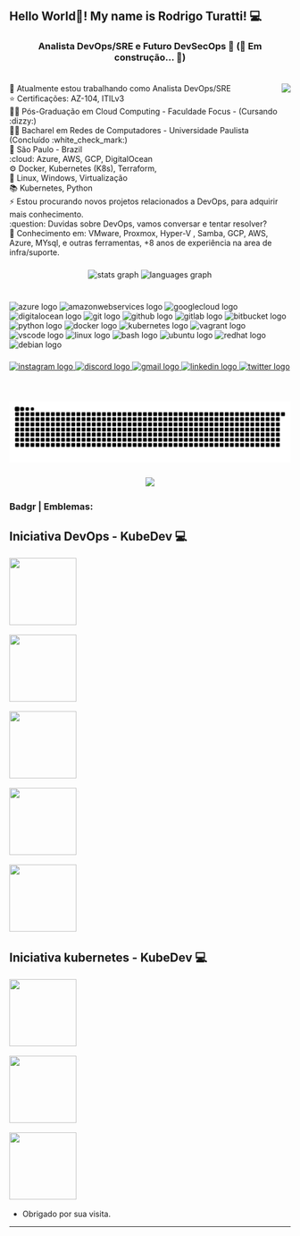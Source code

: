 <br clear="both">

<h2 align="left">Hello World👋! My name is Rodrigo Turatti! 💻</h2>
<h3 align="center">Analista DevOps/SRE e Futuro DevSecOps 🚀 (🚧 Em construção... 🚧)<br><br></h3>
<img align="right" height="180" src="https://www.contrastsecurity.com/hs-fs/hubfs/images/DevOps%20Solutions/devops-old-way.gif?width=1322&name=devops-old-way.gif"  />

<p align="left">
	💼 Atualmente estou trabalhando como Analista DevOps/SRE <br>
	⭐ Certificações: AZ-104, ITILv3 <br>
	👨‍🎓 Pós-Graduação em Cloud Computing - Faculdade Focus - (Cursando :dizzy:) <br>
	👨‍🎓 Bacharel em Redes de Computadores - Universidade Paulista (Concluído :white_check_mark:) <br>
	🏡 São Paulo - Brazil <br>
	:cloud: Azure, AWS, GCP, DigitalOcean <br>
	⚙️ Docker, Kubernetes (K8s), Terraform, <br>
	🐧 Linux, Windows, Virtualização <br>
	📚 Kubernetes, Python <br>
	⚡ Estou procurando novos projetos relacionados a DevOps, para adquirir mais conhecimento. <br>
	:question: Duvidas sobre DevOps, vamos conversar e tentar resolver? <br>
	🚩 Conhecimento em: VMware, Proxmox, Hyper-V , Samba, GCP, AWS, Azure, MYsql, e outras ferramentas, +8 anos de experiência na area de infra/suporte.
</p>

###

<div align="center">
  <img src="https://github-readme-stats.vercel.app/api?hide_title=false&hide_rank=false&show_icons=true&include_all_commits=true&count_private=true&disable_animations=false&theme=dracula&locale=en&hide_border=false&username=rturatti" height="150" alt="stats graph"  />
  <img src="https://github-readme-stats.vercel.app/api/top-langs?locale=en&hide_title=false&layout=compact&card_width=320&langs_count=5&theme=dracula&hide_border=false&username=rturatti" height="150" alt="languages graph"  />
</div>

###

<br clear="both">

<div align="left">
  <img src="https://cdn.jsdelivr.net/gh/devicons/devicon/icons/azure/azure-original.svg" height="30" width="40" alt="azure logo"  />
  <img src="https://cdn.jsdelivr.net/gh/devicons/devicon/icons/amazonwebservices/amazonwebservices-original.svg" height="30" width="40" alt="amazonwebservices logo"  />
  <img src="https://cdn.jsdelivr.net/gh/devicons/devicon/icons/googlecloud/googlecloud-original.svg" height="30" width="40" alt="googlecloud logo"  />
  <img src="https://cdn.jsdelivr.net/gh/devicons/devicon/icons/digitalocean/digitalocean-original.svg" height="30" width="40" alt="digitalocean logo"  />
  <img src="https://cdn.jsdelivr.net/gh/devicons/devicon/icons/git/git-original.svg" height="30" width="40" alt="git logo"  />
  <img src="https://cdn.jsdelivr.net/gh/devicons/devicon/icons/github/github-original.svg" height="30" width="40" alt="github logo"  />
  <img src="https://cdn.jsdelivr.net/gh/devicons/devicon/icons/gitlab/gitlab-original.svg" height="30" width="40" alt="gitlab logo"  />
  <img src="https://cdn.jsdelivr.net/gh/devicons/devicon/icons/bitbucket/bitbucket-original.svg" height="30" width="40" alt="bitbucket logo"  />
  <img src="https://cdn.jsdelivr.net/gh/devicons/devicon/icons/python/python-original.svg" height="30" width="40" alt="python logo"  />
  <img src="https://cdn.jsdelivr.net/gh/devicons/devicon/icons/docker/docker-original.svg" height="30" width="40" alt="docker logo"  />
  <img src="https://cdn.jsdelivr.net/gh/devicons/devicon/icons/kubernetes/kubernetes-plain.svg" height="30" width="40" alt="kubernetes logo"  />
  <img src="https://cdn.jsdelivr.net/gh/devicons/devicon/icons/vagrant/vagrant-original.svg" height="30" width="40" alt="vagrant logo"  />
  <img src="https://cdn.jsdelivr.net/gh/devicons/devicon/icons/vscode/vscode-original.svg" height="30" width="40" alt="vscode logo"  />
  <img src="https://cdn.jsdelivr.net/gh/devicons/devicon/icons/linux/linux-original.svg" height="30" width="40" alt="linux logo"  />
  <img src="https://cdn.jsdelivr.net/gh/devicons/devicon/icons/bash/bash-original.svg" height="30" width="40" alt="bash logo"  />
  <img src="https://cdn.jsdelivr.net/gh/devicons/devicon/icons/ubuntu/ubuntu-plain.svg" height="30" width="40" alt="ubuntu logo"  />
  <img src="https://cdn.jsdelivr.net/gh/devicons/devicon/icons/redhat/redhat-original.svg" height="30" width="40" alt="redhat logo"  />
  <img src="https://cdn.jsdelivr.net/gh/devicons/devicon/icons/debian/debian-original.svg" height="30" width="40" alt="debian logo"  />
</div>

###

<div align="left">
  <a href="https://www.instagram.com/rodrigoturatti_/" target="_blank">
    <img src="https://img.shields.io/static/v1?message=Instagram&logo=instagram&label=&color=E4405F&logoColor=white&labelColor=&style=for-the-badge" height="30" alt="instagram logo"  />
  </a>
  <a href="RodrigoTuratti#7522" target="_blank">
    <img src="https://img.shields.io/static/v1?message=Discord&logo=discord&label=&color=7289DA&logoColor=white&labelColor=&style=for-the-badge" height="30" alt="discord logo"  />
  </a>
  <a href="rodrigotup@gmail.com" target="_blank">
    <img src="https://img.shields.io/static/v1?message=Gmail&logo=gmail&label=&color=D14836&logoColor=white&labelColor=&style=for-the-badge" height="30" alt="gmail logo"  />
  </a>
  <a href="https://www.linkedin.com/in/rodrigoturatti/" target="_blank">
    <img src="https://img.shields.io/static/v1?message=LinkedIn&logo=linkedin&label=&color=0077B5&logoColor=white&labelColor=&style=for-the-badge" height="30" alt="linkedin logo"  />
  </a>
  <a href="https://twitter.com/RTurattix" target="_blank">
    <img src="https://img.shields.io/static/v1?message=Twitter&logo=twitter&label=&color=1DA1F2&logoColor=white&labelColor=&style=for-the-badge" height="30" alt="twitter logo"  />
  </a>
</div>

###

<div  ![Snake animation](https://github.com/phaelfp/phaelfp/blob/output/github-contribution-grid-snake.svg)
</div>

<br clear="both">

 ![Snake animation](https://github.com/phaelfp/phaelfp/blob/output/github-contribution-grid-snake.svg)

###

<div align="center">
  <img src="https://profile-counter.glitch.me/rturatti/count.svg?"  />
</div>

###

### Badgr | Emblemas:	
###
<h2 align="left">Iniciativa DevOps - KubeDev 💻</h2>
<div align="left">
<a href="https://api.badgr.io/public/assertions/LR40ZvESROSx60PW1OVHZw?identity__email=rodrigotup%40gmail.com"> 
	<img width="120px" height="120px" src="https://api.badgr.io/public/assertions/LR40ZvESROSx60PW1OVHZw/image" />
  </a>
	
<a href="https://api.badgr.io/public/assertions/uqHZV4ZZQd2Mufp4UzoLVg?identity__email=rodrigotup%40gmail.com"><img width="120px" height="120px" src="https://api.badgr.io/public/assertions/uqHZV4ZZQd2Mufp4UzoLVg/image">
	</a>
	
<a href="https://api.badgr.io/public/assertions/lEOxV37uQWaYFMIH6Ird3Q?identity__email=rodrigotup%40gmail.com"><img width="120px" height="120px" src="https://api.badgr.io/public/assertions/lEOxV37uQWaYFMIH6Ird3Q/image">
	</a>
	
<a href="https://api.badgr.io/public/assertions/bTsq0Wi0Samht4G4pAgTBw?identity__email=rodrigotup%40gmail.com"><img width="120px" height="120px" src="https://api.badgr.io/public/assertions/bTsq0Wi0Samht4G4pAgTBw/image">
	</a>	
	
<a href="https://api.badgr.io/public/assertions/oJloc5Y5TUSiday4WYduxw"><img width="120px" height="120px" src="https://api.badgr.io/public/assertions/oJloc5Y5TUSiday4WYduxw/image">
	</a>
</div>

<div align="left">
	<h2 align="left">Iniciativa kubernetes - KubeDev 💻</h2>
<a href="https://api.badgr.io/public/assertions/HBVOze11SL2iGQbRo9QNrw?identity__email=rodrigotup%40gmail.com"><img width="120px" height="120px" src="https://api.badgr.io/public/assertions/HBVOze11SL2iGQbRo9QNrw/image">
	</a>
 
<a href="https://api.badgr.io/public/assertions/VDPV_ULlRcOYPC3qfDQ8gg?identity__email=rodrigotup%40gmail.com"><img width="120px" height="120px" src="https://api.badgr.io/public/assertions/VDPV_ULlRcOYPC3qfDQ8gg/image">
	</a>
	
	
<a href="https://api.badgr.io/public/assertions/CCbGw7mWT1uD1AFSgYQoOg?identity__email=rodrigotup%40gmail.com"><img width="120px" height="120px" src="https://api.badgr.io/public/assertions/CCbGw7mWT1uD1AFSgYQoOg/image">
	</a>
</div> 
	
- Obrigado por sua visita.
----------------------------------------------------------------------------------
